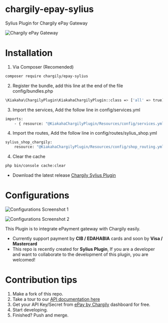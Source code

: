# chargily-epay-sylius
Sylius Plugin for Chargily ePay Gateway

![Chargily ePay Gateway](https://raw.githubusercontent.com/Chargily/epay-gateway-php/main/assets/banner-1544x500.png "Chargily ePay Gateway")

# Installation
1. Via Composer (Recomended)
```bash
composer require chargily/epay-sylius
```

2. Register the bundle, add this line at the end of the file config/bundles.php 
```bash
\Kiakaha\ChargilyPlugin\KiakahaChargilyPlugin::class => ['all' => true],
```

3. Import the services, Add the follow line in config/services.yml
```bash
imports:
    - { resource: "@KiakahaChargilyPlugin/Resources/config/services.yml" }
```

4. Import the routes, Add the follow line in config/routes/sylius_shop.yml
```bash
sylius_shop_chargily:
    resource: "@KiakahaChargilyPlugin/Resources/config/shop_routing.yml" 
   ```
4. Clear the cache
```bash
php bin/console cache:clear
```

- Download the latest release
[Chargily Sylius Plugin](https://github.com/kiakahaDZ/chargily-epay-sylius/archive/refs/tags/v1.0.1.zip)

# Configurations
![Configurations Screenshot 1](https://raw.githubusercontent.com/kiakahaDZ/chargily-epay-sylius/main/assets/Screenshot_1.png "Chargily ePay Gateway")

![Configurations Screenshot 2](https://raw.githubusercontent.com/kiakahaDZ/chargily-epay-sylius/main/assets/Screenshot_2.png "Chargily ePay Gateway")

This Plugin is to integrate ePayment gateway with Chargily easily.
- Currently support payment by **CIB / EDAHABIA** cards and soon by **Visa / Mastercard** 
- This repo is recently created for **Sylius Plugin**, If you are a developer and want to collaborate to the development of this plugin, you are welcomed!

# Contribution tips
1. Make a fork of this repo.
2. Take a tour to our [API documentation here](https://dev.chargily.com/docs/#/epay_integration_via_api)
3. Get your API Key/Secret from [ePay by Chargily](https://epay.chargily.com.dz) dashboard for free.
4. Start developing.
5. Finished? Push and merge.
